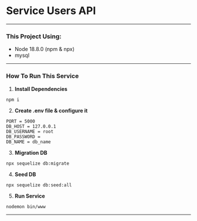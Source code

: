 # Service Users API
---
### This Project Using:
- Node 18.8.0 (npm & npx)
- mysql
---

### How To Run This Service
1. **Install Dependencies**
```
npm i
```
2. **Create .env file & configure it**
```
PORT = 5000
DB_HOST = 127.0.0.1
DB_USERNAME = root
DB_PASSWORD = 
DB_NAME = db_name
```
3. **Migration DB**
```
npx sequelize db:migrate
```
4. **Seed DB**
```
npx sequelize db:seed:all
```
5. **Run Service**
```
nodemon bin/www
```
---